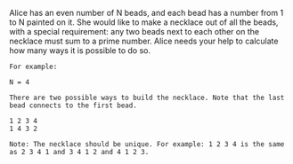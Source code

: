 

Alice has an even number of N beads, and each bead has a number from 1 to N painted on it. She would like to make a necklace out of all the beads, with a special requirement: any two beads next to each other on the necklace must sum to a prime number. Alice needs your help to calculate how many ways it is possible to do so.

    For example:

    N = 4

    There are two possible ways to build the necklace. Note that the last bead connects to the first bead.

    1 2 3 4
    1 4 3 2

    Note: The necklace should be unique. For example: 1 2 3 4 is the same as 2 3 4 1 and 3 4 1 2 and 4 1 2 3.
